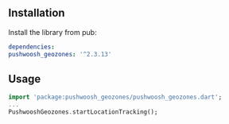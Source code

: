 ## Installation

Install the library from pub:

```yaml
dependencies:
pushwoosh_geozones: '^2.3.13'
```

## Usage
```dart
import 'package:pushwoosh_geozones/pushwoosh_geozones.dart';
...
PushwooshGeozones.startLocationTracking();
```
